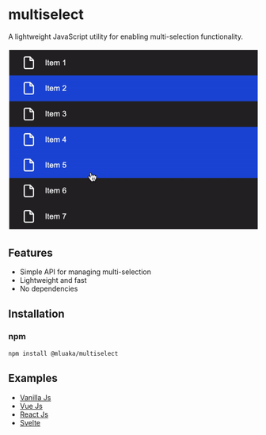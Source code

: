 # multiselect

A lightweight JavaScript utility for enabling multi-selection functionality.

![](https://github.com/marrionluaka/multiselect/blob/master/multi-select.gif)

## Features

- Simple API for managing multi-selection
- Lightweight and fast
- No dependencies

## Installation

### npm

```bash
npm install @mluaka/multiselect
```

## Examples

- [Vanilla Js](https://stackblitz.com/edit/js-u74kpi?file=index.js)
- [Vue Js](https://stackblitz.com/edit/vue3-vite-typescript-starter-gygvbe?file=src%2FApp.vue)
- [React Js](https://stackblitz.com/edit/react-ts-xyrvxr?file=App.tsx)
- [Svelte](https://stackblitz.com/edit/vitejs-vite-pp15ak?file=src%2FApp.svelte)
